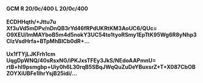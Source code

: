 #### GCM R 20/0c/400 L 20/0c/400
**ECDHHqth/+Jttu7u**<br/>**Xf3uVd5mDPv/nDnQB3rYd46fRPdUKRtKM3AoUC6/QUc=**<br/>**O9XEU/lmMAYboB5m4d5nokY3UC54to1tyoRSmy1EpTtK95Wg6R8yNhp3ClzVsdHrfa+BTpMhBICb0dR+...**<br/><br/>
**Ux1fTYjLJKFrh1cm**<br/>**UqgDpWNQ/40sRsxNG/iPKJxsTFEy3JkS/NEdoAAPmnU=**<br/>**rtB+hl9psmgbp+Uiy0h6L30rqB5SBqJWqQuZuDeYBuxsrZ+T+X087CbOBZOYXiUBFe1IhrYsjB25idi/...**
